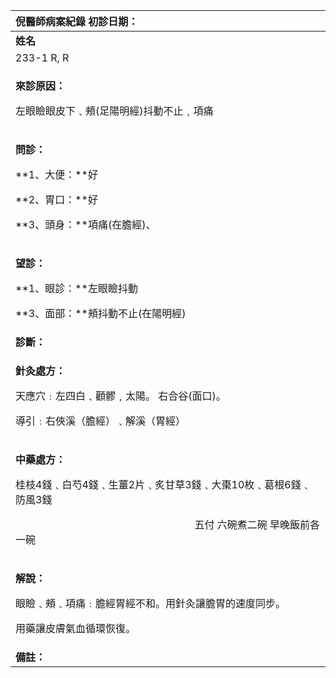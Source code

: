 ﻿|**倪醫師病案紀錄**     初診日期：|
| :- |
|**姓名**|**性別：**|**年齡及體型**|**來診日期：**|
|233-1 R, R|男|，高|3/11/2006|
|<p>**來診原因：**</p><p>左眼瞼眼皮下﹑頰(足陽明經)抖動不止﹐項痛</p>|
|<p>**問診：**</p><p>**1、大便：**好</p><p>**2、胃口：**好</p><p>**3、頭身：**項痛(在膽經)、 </p>|
|<p>**望診：**</p><p>**1、眼診：**左眼瞼抖動</p><p>**3、面部：**頰抖動不止(在陽明經)</p>|
|**診斷：** |
|<p>**針灸處方：** </p><p>天應穴﹕左四白﹑顴髎﹐太陽。 右合谷(面口)。</p><p>導引﹕右俠溪（膽經）﹑解溪（胃經）</p>|
|<p>**中藥處方：** </p><p>桂枝4錢﹑白芍4錢﹑生薑2片﹑炙甘草3錢﹑大棗10枚﹑葛根6錢﹑防風3錢</p><p>`                                   `五付  六碗煮二碗  早晚飯前各一碗</p>|
|<p>**解說：**</p><p>眼瞼﹑頰﹑項痛﹕膽經胃經不和。用針灸讓膽胃的速度同步。</p><p>用藥讓皮膚氣血循環恢復。</p><p></p>|
|**備註：**|


